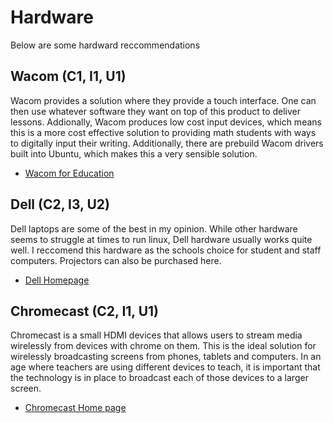 # Hardware

Below are some hardward reccommendations

## Wacom (C1, I1, U1)

Wacom provides a solution where they provide a touch interface. One can then use whatever software they want on top of this product to deliver lessons. Addionally, Wacom produces low cost input devices, which means this is a more cost effective solution to providing math students with ways to digitally input their writing. Additionally, there are prebuild Wacom drivers built into Ubuntu, which makes this a very sensible solution.

* [Wacom for Education](http://www.wacom.com/en-ca/discover/educate/interactive-classroom)

## Dell (C2, I3, U2)

Dell laptops are some of the best in my opinion. While other hardware seems to struggle at times to run linux, Dell hardware usually works quite well. I reccomend this hardware as the schools choice for student and staff computers. Projectors can also be purchased here.

* [Dell Homepage](http://www.dell.com/)

## Chromecast (C2, I1, U1)

Chromecast is a small HDMI devices that allows users to stream media wirelessly from devices with chrome on them. This is the ideal solution for wirelessly broadcasting screens from phones, tablets and computers. In an age where teachers are using different devices to teach, it is important that the technology is in place to broadcast each of those devices to a larger screen.

* [Chromecast Home page](https://www.google.ca/chrome/devices/chromecast/)
